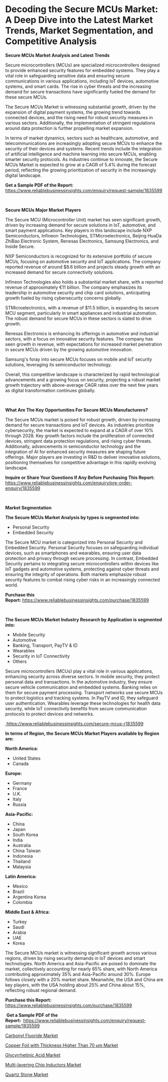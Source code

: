 <p><h1>Decoding the Secure MCUs Market: A Deep Dive into the Latest Market Trends, Market Segmentation, and Competitive Analysis</h1></p><p><strong>Secure MCUs Market Analysis and Latest Trends</strong></p>
<p><p>Secure microcontrollers (MCUs) are specialized microcontrollers designed to provide enhanced security features for embedded systems. They play a vital role in safeguarding sensitive data and ensuring secure communications in various applications, including IoT devices, automotive systems, and smart cards. The rise in cyber threats and the increasing demand for secure transactions have significantly fueled the demand for these secure MCUs.</p><p>The Secure MCUs Market is witnessing substantial growth, driven by the expansion of digital payment systems, the growing trend towards connected devices, and the rising need for robust security measures in various sectors. Additionally, the implementation of stringent regulations around data protection is further propelling market expansion. </p><p>In terms of market dynamics, sectors such as healthcare, automotive, and telecommunications are increasingly adopting secure MCUs to enhance the security of their devices and systems. Recent trends include the integration of artificial intelligence and machine learning into secure MCUs, enabling smarter security protocols. As industries continue to innovate, the Secure MCUs Market is expected to grow at a CAGR of 5.4% during the forecast period, reflecting the growing prioritization of security in the increasingly digital landscape.</p></p>
<p><strong>Get a Sample PDF of the Report:&nbsp;</strong> <a href="https://www.reliablebusinessinsights.com/enquiry/request-sample/1835599?utm_campaign=1138&utm_medium=2&utm_source=Github&utm_content=ia&utm_term=16102024&utm_id=secure-mcus">https://www.reliablebusinessinsights.com/enquiry/request-sample/1835599</a></p>
<p>&nbsp;</p>
<p><strong>Secure MCUs Major Market Players</strong></p>
<p><p>The Secure MCU (Microcontroller Unit) market has seen significant growth, driven by increasing demand for secure solutions in IoT, automotive, and smart payment applications. Key players in this landscape include NXP Semiconductors, Infineon Technologies, STMicroelectronics, Beijing HuaDa ZhiBao Electronic System, Renesas Electronics, Samsung Electronics, and Inside Secure. </p><p>NXP Semiconductors is recognized for its extensive portfolio of secure MCUs, focusing on automotive security and IoT applications. The company reported revenue of around $8.6 billion and projects steady growth with an increased demand for secure connectivity solutions. </p><p>Infineon Technologies also holds a substantial market share, with a reported revenue of approximately €11 billion. The company emphasizes its leadership in automotive security and chip card solutions, anticipating growth fueled by rising cybersecurity concerns globally. </p><p>STMicroelectronics, with a revenue of $11.5 billion, is expanding its secure MCU segment, particularly in smart appliances and industrial automation. The robust demand for secure MCUs in these sectors is slated to drive growth.</p><p>Renesas Electronics is enhancing its offerings in automotive and industrial sectors, with a focus on innovative security features. The company has seen growth in revenue, with expectations for increased market penetration in secure MCUs driven by the growing automotive innovation.</p><p>Samsung's foray into secure MCUs focuses on mobile and IoT security solutions, leveraging its semiconductor technology. </p><p>Overall, this competitive landscape is characterized by rapid technological advancements and a growing focus on security, projecting a robust market growth trajectory with above-average CAGR rates over the next few years as digital transformation continues globally.</p></p>
<p>&nbsp;</p>
<p><strong>What Are The Key Opportunities For Secure MCUs Manufacturers?</strong></p>
<p><p>The Secure MCUs market is poised for robust growth, driven by increasing demand for secure transactions and IoT devices. As industries prioritize cybersecurity, the market is expected to expand at a CAGR of over 10% through 2028. Key growth factors include the proliferation of connected devices, stringent data protection regulations, and rising cyber threats. Additionally, advancements in semiconductor technology and the integration of AI for enhanced security measures are shaping future offerings. Major players are investing in R&D to deliver innovative solutions, positioning themselves for competitive advantage in this rapidly evolving landscape.</p></p>
<p><strong>Inquire or Share Your Questions If Any Before Purchasing This Report:</strong> <a href="https://www.reliablebusinessinsights.com/enquiry/pre-order-enquiry/1835599?utm_campaign=1138&utm_medium=2&utm_source=Github&utm_content=ia&utm_term=16102024&utm_id=secure-mcus">https://www.reliablebusinessinsights.com/enquiry/pre-order-enquiry/1835599</a></p>
<p>&nbsp;</p>
<p><strong>Market Segmentation</strong></p>
<p><strong>The Secure MCUs Market Analysis by types is segmented into:</strong></p>
<p><ul><li>Personal Security</li><li>Embedded Security</li></ul></p>
<p><p>The Secure MCU market is categorized into Personal Security and Embedded Security. Personal Security focuses on safeguarding individual devices, such as smartphones and wearables, ensuring user data protection and privacy through secure processing. In contrast, Embedded Security pertains to integrating secure microcontrollers within devices like IoT gadgets and automotive systems, protecting against cyber threats and ensuring the integrity of operations. Both markets emphasize robust security features to combat rising cyber risks in an increasingly connected world.</p></p>
<p><strong>Purchase this Report:&nbsp;</strong><a href="https://www.reliablebusinessinsights.com/purchase/1835599?utm_campaign=1138&utm_medium=2&utm_source=Github&utm_content=ia&utm_term=16102024&utm_id=secure-mcus">https://www.reliablebusinessinsights.com/purchase/1835599</a></p>
<p>&nbsp;</p>
<p><strong>The Secure MCUs Market Industry Research by Application is segmented into:</strong></p>
<p><ul><li>Mobile Security</li><li>Automotive</li><li>Banking, Transport, PayTV & ID</li><li>Wearables</li><li>Security in IoT Connectivity</li><li>Others</li></ul></p>
<p><p>Secure microcontrollers (MCUs) play a vital role in various applications, enhancing security across diverse sectors. In mobile security, they protect personal data and transactions. In the automotive industry, they ensure secure vehicle communication and embedded systems. Banking relies on them for secure payment processing. Transport networks use secure MCUs to protect logistics and tracking systems. In PayTV and ID, they safeguard user authentication. Wearables leverage these technologies for health data security, while IoT connectivity benefits from secure communication protocols to protect devices and networks.</p></p>
<p><a href="https://www.reliablebusinessinsights.com/secure-mcus-r1835599?utm_campaign=1138&utm_medium=2&utm_source=Github&utm_content=ia&utm_term=16102024&utm_id=secure-mcus">&nbsp;https://www.reliablebusinessinsights.com/secure-mcus-r1835599</a></p>
<p><strong>In terms of Region, the Secure MCUs Market Players available by Region are:</strong></p>
<p>
    <p> <strong> North America: </strong>
        <ul>
            <li>United States</li>
            <li>Canada</li>
        </ul>
        </p> 
    <p> <strong> Europe: </strong>
        <ul>
            <li>Germany</li>
            <li>France</li>
            <li>U.K.</li>
            <li>Italy</li>
            <li>Russia</li>
        </ul>
        </p> 
    <p> <strong> Asia-Pacific: </strong>
        <ul>
            <li>China</li>
            <li>Japan</li>
            <li>South Korea</li>
            <li>India</li>
            <li>Australia</li>
            <li>China Taiwan</li>
            <li>Indonesia</li>
            <li>Thailand</li>
            <li>Malaysia</li>
        </ul>
        </p> 
    <p> <strong> Latin America: </strong>
        <ul>
            <li>Mexico</li>
            <li>Brazil</li>
            <li>Argentina Korea</li>
            <li>Colombia</li>
        </ul>
        </p> 
    <p> <strong> Middle East & Africa: </strong>
        <ul>
            <li>Turkey</li>
            <li>Saudi</li>
            <li>Arabia</li>
            <li>UAE</li>
            <li>Korea</li>
        </ul>
    </p>
    </p>
<p><p>The Secure MCUs market is witnessing significant growth across various regions, driven by rising security demands in IoT devices and smart technologies. North America and Asia-Pacific are poised to dominate the market, collectively accounting for nearly 65% share, with North America contributing approximately 35% and Asia-Pacific around 30%. Europe follows closely with a 20% market share. Meanwhile, the USA and China are key players, with the USA holding about 25% and China about 15%, reflecting robust regional demand.</p></p>
<p><strong>Purchase this Report: </strong><a href="https://www.reliablebusinessinsights.com/purchase/1835599?utm_campaign=1138&utm_medium=2&utm_source=Github&utm_content=ia&utm_term=16102024&utm_id=secure-mcus">https://www.reliablebusinessinsights.com/purchase/1835599</a></p>
<p>&nbsp;<strong>Get a Sample PDF of the Report:&nbsp;&nbsp;</strong><a href="https://www.reliablebusinessinsights.com/enquiry/request-sample/1835599?utm_campaign=1138&utm_medium=2&utm_source=Github&utm_content=ia&utm_term=16102024&utm_id=secure-mcus">https://www.reliablebusinessinsights.com/enquiry/request-sample/1835599</a></p>
<p><strong></strong></p>
<p><p><a href="https://www.linkedin.com/pulse/carbonyl-fluoride-market-research-report-2024-2031-startagem-k4jzc?utm_campaign=1138&utm_medium=2&utm_source=Github&utm_content=ia&utm_term=16102024&utm_id=secure-mcus">Carbonyl Fluoride Market</a></p><p><a href="https://github.com/boringzqthorperec/Market-Research-Report-List-1/blob/main/copper-foil-with-thickness-higher-than-70-mm-market.md?utm_campaign=1138&utm_medium=2&utm_source=Github&utm_content=ia&utm_term=16102024&utm_id=secure-mcus">Copper Foil with Thickness Higher Than 70 μm Market</a></p><p><a href="https://www.linkedin.com/pulse/glycyrrhetinic-acid-value-chain-analysis-from-raw-materials-couoc?utm_campaign=1138&utm_medium=2&utm_source=Github&utm_content=ia&utm_term=16102024&utm_id=secure-mcus">Glycyrrhetinic Acid Market</a></p><p><a href="https://github.com/mynearvphamillwd7/Market-Research-Report-List-1/blob/main/multi-layering-chip-inductors-market.md?utm_campaign=1138&utm_medium=2&utm_source=Github&utm_content=ia&utm_term=16102024&utm_id=secure-mcus">Multi-layering Chip Inductors Market</a></p><p><a href="https://www.linkedin.com/pulse/deep-dive-quartz-stone-market-itstrends-segmentation-competitive-lpc3c?utm_campaign=1138&utm_medium=2&utm_source=Github&utm_content=ia&utm_term=16102024&utm_id=secure-mcus">Quartz Stone Market</a></p></p>